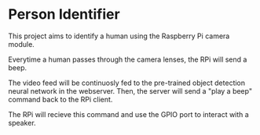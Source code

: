 # Person Identifier
This project aims to identify a human using the Raspberry Pi camera module.

Everytime a human passes through the camera lenses, the RPi will send a beep.

The video feed will be continuosly fed to the pre-trained object detection neural network in the webserver. Then, the server will send a "play a beep" command back to the RPi client.

The RPi will recieve this command and use the GPIO port to interact with a speaker.